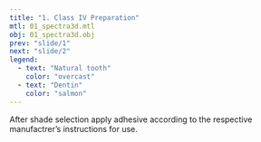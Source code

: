 ```yaml
---
title: "1. Class IV Preparation"
mtl: 01_spectra3d.mtl
obj: 01_spectra3d.obj
prev: "slide/1"
next: "slide/2"
legend:
  - text: "Natural tooth"
    color: "overcast"
  - text: "Dentin"
    color: "salmon"
---
```


After shade selection apply adhesive according to the respective manufactrer’s
<span class="seafoam">instructions</span> for use.
